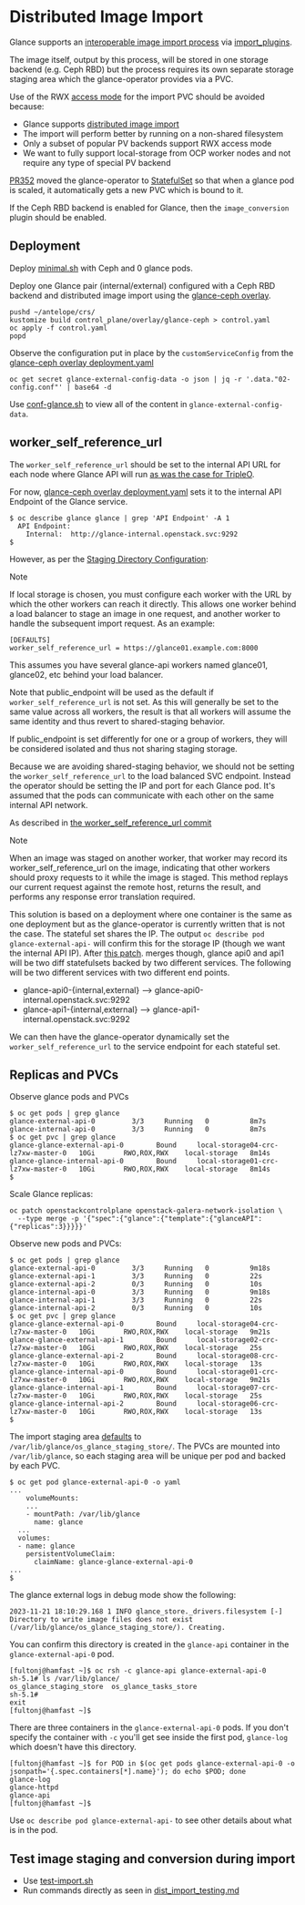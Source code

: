 # Distributed Image Import

Glance supports an
[interoperable image import
process](https://docs.openstack.org/glance/latest/admin/interoperable-image-import.html)
via
[import_plugins](https://github.com/openstack-k8s-operators/glance-operator/tree/main/config/samples/import_plugins).

The image itself, output by this process, will be stored in one
storage backend (e.g. Ceph RBD) but the process requires its own
separate storage staging area which the glance-operator provides
via a PVC.

Use of the RWX
[access mode](https://kubernetes.io/docs/concepts/storage/persistent-volumes/#access-modes)
for the import PVC should be avoided because:

- Glance supports [distributed image import](https://opendev.org/openstack/glance/commit/41e1cecbe63c778ce8e92519993c61588ea1f0cb)
- The import will perform better by running on a non-shared filesystem
- Only a subset of popular PV backends support RWX access mode
- We want to fully support local-storage from OCP worker nodes and not
  require any type of special PV backend

[PR352](https://github.com/openstack-k8s-operators/glance-operator/pull/352)
moved the glance-operator to 
[StatefulSet](https://kubernetes.io/docs/concepts/workloads/controllers/statefulset)
so that when a glance pod is scaled, it automatically gets a new PVC
which is bound to it.

If the Ceph RBD backend is enabled for Glance, then the
`image_conversion` plugin should be enabled.

## Deployment

Deploy [minimal.sh](minimal.sh) with Ceph and 0 glance pods.

Deploy one Glance pair (internal/external) configured with a Ceph RBD
backend and distributed image import using the
[glance-ceph overlay](../crs/control_plane/overlay/glance-ceph).

```
pushd ~/antelope/crs/
kustomize build control_plane/overlay/glance-ceph > control.yaml
oc apply -f control.yaml
popd
```
Observe the configuration put in place by the `customServiceConfig`
from the
[glance-ceph overlay deployment.yaml](https://github.com/fultonj/antelope/blob/main/crs/control_plane/overlay/glance-ceph/deployment.yaml)

```
oc get secret glance-external-config-data -o json | jq -r '.data."02-config.conf"' | base64 -d
```

Use [conf-glance.sh](conf-glance.sh) to view all of the content in `glance-external-config-data`.

## worker_self_reference_url

The `worker_self_reference_url` should be set to the internal API URL
for each node where Glance API will run
[as was the case for
TripleO](https://review.opendev.org/c/openstack/tripleo-heat-templates/+/882391).

For now,
[glance-ceph overlay deployment.yaml](https://github.com/fultonj/antelope/blob/main/crs/control_plane/overlay/glance-ceph/deployment.yaml)
sets it to the internal API Endpoint of the Glance service.
```
$ oc describe glance glance | grep 'API Endpoint' -A 1
  API Endpoint:
    Internal:  http://glance-internal.openstack.svc:9292
$
```
However, as per the
[Staging Directory Configuration](https://docs.openstack.org/glance/latest/admin/interoperable-image-import.html#staging-directory-configuration):

> [!NOTE]
> If local storage is chosen, you must configure each worker with the
> URL by which the other workers can reach it directly. This allows
> one worker behind a load balancer to stage an image in one request,
> and another worker to handle the subsequent import request. As an
> example:
> ```
> [DEFAULTS]
> worker_self_reference_url = https://glance01.example.com:8000
> ```
> This assumes you have several glance-api workers named glance01,
> glance02, etc behind your load balancer.
>
> Note that public_endpoint will be used as the default if
> `worker_self_reference_url` is not set. As this will generally be
> set to the same value across all workers, the result is that all
> workers will assume the same identity and thus revert to
> shared-staging behavior.
>
> If public_endpoint is set differently for one or a group of workers,
> they will be considered isolated and thus not sharing staging
> storage.

Because we are avoiding shared-staging behavior, we should not be
setting the `worker_self_reference_url` to the load balanced SVC
endpoint. Instead the operator should be setting the IP and port for
each Glance pod. It's assumed that the pods can communicate with each
other on the same internal API network.

As described in
[the worker_self_reference_url commit](https://opendev.org/openstack/glance/commit/41e1cecbe63c778ce8e92519993c61588ea1f0cb)

> [!NOTE]
> When an image was staged on another worker, that worker may record its
> worker_self_reference_url on the image, indicating that other workers
> should proxy requests to it while the image is staged. This method
> replays our current request against the remote host, returns the
> result, and performs any response error translation required.

This solution is based on a deployment where one container is the same
as one deployment but as the glance-operator is currently written that
is not the case. The stateful set shares the IP. The output `oc
describe pod glance-external-api-` will confirm this for the storage
IP (though we want the internal API IP). After
[this patch](https://github.com/openstack-k8s-operators/glance-operator/compare/main...fmount:glance-operator:list_of_glanceapi).
merges though, glance api0 and api1 will be two diff statefulsets
backed by two different services. The following will be two different
services with two different end points.

- glance-api0-{internal,external} --> glance-api0-internal.openstack.svc:9292
- glance-api1-{internal,external} --> glance-api1-internal.openstack.svc:9292

We can then have the glance-operator dynamically set the
`worker_self_reference_url` to the service endpoint for each
stateful set.

## Replicas and PVCs

Observe glance pods and PVCs
```
$ oc get pods | grep glance
glance-external-api-0         3/3     Running   0          8m7s
glance-internal-api-0         3/3     Running   0          8m7s
$ oc get pvc | grep glance
glance-glance-external-api-0        Bound     local-storage04-crc-lz7xw-master-0   10Gi       RWO,ROX,RWX    local-storage   8m14s
glance-glance-internal-api-0        Bound     local-storage01-crc-lz7xw-master-0   10Gi       RWO,ROX,RWX    local-storage   8m14s
$
```
Scale Glance replicas:
```
oc patch openstackcontrolplane openstack-galera-network-isolation \
  --type merge -p '{"spec":{"glance":{"template":{"glanceAPI":{"replicas":3}}}}}'
```
Observe new pods and PVCs:
```
$ oc get pods | grep glance
glance-external-api-0         3/3     Running   0          9m18s
glance-external-api-1         3/3     Running   0          22s
glance-external-api-2         0/3     Running   0          10s
glance-internal-api-0         3/3     Running   0          9m18s
glance-internal-api-1         3/3     Running   0          22s
glance-internal-api-2         0/3     Running   0          10s
$ oc get pvc | grep glance
glance-glance-external-api-0        Bound     local-storage04-crc-lz7xw-master-0   10Gi       RWO,ROX,RWX    local-storage   9m21s
glance-glance-external-api-1        Bound     local-storage02-crc-lz7xw-master-0   10Gi       RWO,ROX,RWX    local-storage   25s
glance-glance-external-api-2        Bound     local-storage08-crc-lz7xw-master-0   10Gi       RWO,ROX,RWX    local-storage   13s
glance-glance-internal-api-0        Bound     local-storage01-crc-lz7xw-master-0   10Gi       RWO,ROX,RWX    local-storage   9m21s
glance-glance-internal-api-1        Bound     local-storage07-crc-lz7xw-master-0   10Gi       RWO,ROX,RWX    local-storage   25s
glance-glance-internal-api-2        Bound     local-storage06-crc-lz7xw-master-0   10Gi       RWO,ROX,RWX    local-storage   13s
$
```
The import staging area
[defaults](https://github.com/openstack-k8s-operators/glance-operator/blob/25683ec68a7f6b0c5001a68d9a153e0aadb41886/templates/glance/config/00-config.conf#L88)
to
`/var/lib/glance/os_glance_staging_store/`.
The PVCs are mounted into `/var/lib/glance`, so
each staging area will be unique per pod and
backed by each PVC.
```
$ oc get pod glance-external-api-0 -o yaml
...
    volumeMounts:
	...
    - mountPath: /var/lib/glance
      name: glance
  ...
  volumes:
  - name: glance
    persistentVolumeClaim:
      claimName: glance-glance-external-api-0
...
$
```
The glance external logs in debug mode show the following:
```
2023-11-21 18:10:29.168 1 INFO glance_store._drivers.filesystem [-]
Directory to write image files does not exist (/var/lib/glance/os_glance_staging_store/). Creating.
```

You can confirm this directory is created in the `glance-api`
container in the `glance-external-api-0` pod.

```
[fultonj@hamfast ~]$ oc rsh -c glance-api glance-external-api-0
sh-5.1# ls /var/lib/glance/
os_glance_staging_store  os_glance_tasks_store
sh-5.1# 
exit
[fultonj@hamfast ~]$ 
```
There are three containers in the `glance-external-api-0` pods. If you
don't specify the container with `-c` you'll get see inside the first
pod, `glance-log` which doesn't have this directory.
```
[fultonj@hamfast ~]$ for POD in $(oc get pods glance-external-api-0 -o jsonpath='{.spec.containers[*].name}'); do echo $POD; done
glance-log
glance-httpd
glance-api
[fultonj@hamfast ~]$ 
```
Use `oc describe pod glance-external-api-` to see other details about
what is in the pod.

## Test image staging and conversion during import

- Use [test-import.sh](test-import.sh)
- Run commands directly as seen in
  [dist_import_testing.md](dist_import_testing.md)
